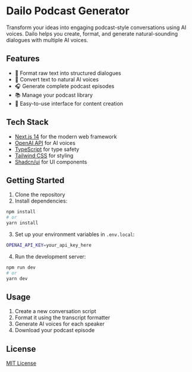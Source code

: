 # Dailo Podcast Generator

Transform your ideas into engaging podcast-style conversations using AI voices. Dailo helps you create, format, and generate natural-sounding dialogues with multiple AI voices.

## Features
- 📝 Format raw text into structured dialogues
- 🎤 Convert text to natural AI voices
- 🎧 Generate complete podcast episodes
- 📚 Manage your podcast library
- 🔄 Easy-to-use interface for content creation

## Tech Stack
- [Next.js 14](https://nextjs.org/) for the modern web framework
- [OpenAI API](https://platform.openai.com/docs/api-reference) for AI voices
- [TypeScript](https://www.typescriptlang.org/) for type safety
- [Tailwind CSS](https://tailwindcss.com/) for styling
- [Shadcn/ui](https://ui.shadcn.com/) for UI components

## Getting Started

1. Clone the repository
2. Install dependencies:

```bash
npm install
# or
yarn install
```

3. Set up your environment variables in `.env.local`:
```bash
OPENAI_API_KEY=your_api_key_here
```

4. Run the development server:
```bash
npm run dev
# or
yarn dev
```

## Usage

1. Create a new conversation script
2. Format it using the transcript formatter
3. Generate AI voices for each speaker
4. Download your podcast episode

## License

[MIT License](LICENSE)